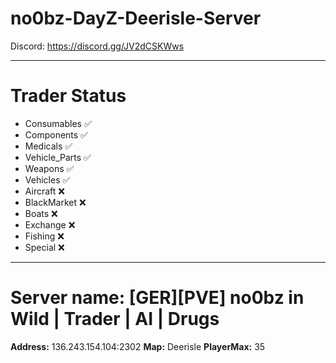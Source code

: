 # no0bz-DayZ-Deerisle-Server
Discord: https://discord.gg/JV2dCSKWws

------------


# Trader Status

- Consumables ✅
- Components ✅
- Medicals ✅
- Vehicle_Parts ✅
- Weapons ✅
- Vehicles ✅
- Aircraft ❌
- BlackMarket ❌
- Boats ❌
- Exchange ❌
- Fishing ❌
- Special ❌

------------

# Server name: [GER][PVE] no0bz in Wild | Trader | AI | Drugs
**Address:** 136.243.154.104:2302
**Map:** Deerisle
**PlayerMax:** 35
